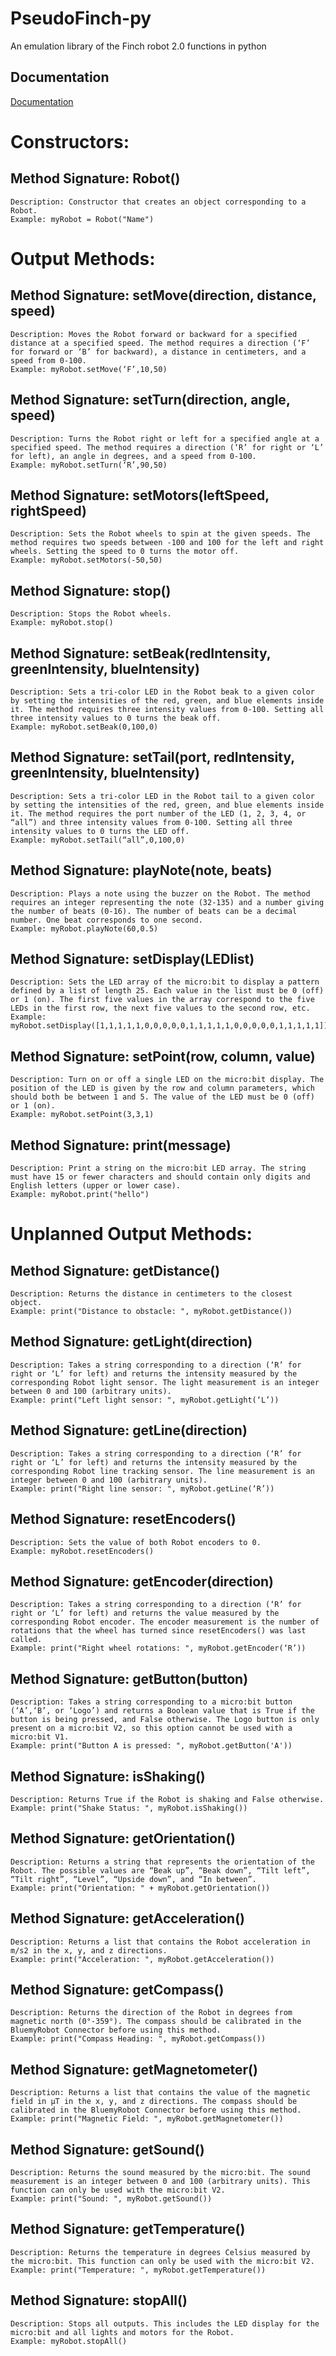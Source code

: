 
# PseudoFinch-py

An emulation library of the Finch robot 2.0 functions in python


## Documentation

[Documentation]([https://quarksay.github.io/PseudoFinch-py/])

# Constructors: 
## Method Signature: Robot()
    Description: Constructor that creates an object corresponding to a Robot.
    Example: myRobot = Robot("Name")

# Output Methods: 

## Method Signature: setMove(direction, distance, speed)
    Description: Moves the Robot forward or backward for a specified distance at a specified speed. The method requires a direction (‘F’ for forward or ‘B’ for backward), a distance in centimeters, and a speed from 0-100.
    Example: myRobot.setMove(‘F’,10,50)

## Method Signature: setTurn(direction, angle, speed)
    Description: Turns the Robot right or left for a specified angle at a specified speed. The method requires a direction (‘R’ for right or ‘L’ for left), an angle in degrees, and a speed from 0-100.
    Example: myRobot.setTurn(‘R’,90,50)

## Method Signature: setMotors(leftSpeed, rightSpeed)
    Description: Sets the Robot wheels to spin at the given speeds. The method requires two speeds between -100 and 100 for the left and right wheels. Setting the speed to 0 turns the motor off.
    Example: myRobot.setMotors(-50,50)

## Method Signature: stop()
    Description: Stops the Robot wheels.
    Example: myRobot.stop()

## Method Signature: setBeak(redIntensity, greenIntensity, blueIntensity)
    Description: Sets a tri-color LED in the Robot beak to a given color by setting the intensities of the red, green, and blue elements inside it. The method requires three intensity values from 0-100. Setting all three intensity values to 0 turns the beak off.
    Example: myRobot.setBeak(0,100,0)

## Method Signature: setTail(port, redIntensity, greenIntensity, blueIntensity)
    Description: Sets a tri-color LED in the Robot tail to a given color by setting the intensities of the red, green, and blue elements inside it. The method requires the port number of the LED (1, 2, 3, 4, or “all”) and three intensity values from 0-100. Setting all three intensity values to 0 turns the LED off.
    Example: myRobot.setTail(“all”,0,100,0)

## Method Signature: playNote(note, beats)
    Description: Plays a note using the buzzer on the Robot. The method requires an integer representing the note (32-135) and a number giving the number of beats (0-16). The number of beats can be a decimal number. One beat corresponds to one second.
    Example: myRobot.playNote(60,0.5)

## Method Signature: setDisplay(LEDlist)
    Description: Sets the LED array of the micro:bit to display a pattern defined by a list of length 25. Each value in the list must be 0 (off) or 1 (on). The first five values in the array correspond to the five LEDs in the first row, the next five values to the second row, etc.
    Example: myRobot.setDisplay([1,1,1,1,1,0,0,0,0,0,1,1,1,1,1,0,0,0,0,0,1,1,1,1,1])

## Method Signature: setPoint(row, column, value)
    Description: Turn on or off a single LED on the micro:bit display. The position of the LED is given by the row and column parameters, which should both be between 1 and 5. The value of the LED must be 0 (off) or 1 (on).
    Example: myRobot.setPoint(3,3,1)

## Method Signature: print(message)
    Description: Print a string on the micro:bit LED array. The string must have 15 or fewer characters and should contain only digits and English letters (upper or lower case).
    Example: myRobot.print("hello")


# Unplanned Output Methods: 

 ## Method Signature: getDistance()
    Description: Returns the distance in centimeters to the closest object.
    Example: print("Distance to obstacle: ", myRobot.getDistance())

## Method Signature: getLight(direction)
    Description: Takes a string corresponding to a direction (‘R’ for right or ‘L’ for left) and returns the intensity measured by the corresponding Robot light sensor. The light measurement is an integer between 0 and 100 (arbitrary units).
    Example: print("Left light sensor: ", myRobot.getLight(‘L’))

## Method Signature: getLine(direction)
    Description: Takes a string corresponding to a direction (‘R’ for right or ‘L’ for left) and returns the intensity measured by the corresponding Robot line tracking sensor. The line measurement is an integer between 0 and 100 (arbitrary units).
    Example: print("Right line sensor: ", myRobot.getLine(‘R’))

## Method Signature: resetEncoders()
    Description: Sets the value of both Robot encoders to 0.
    Example: myRobot.resetEncoders()

## Method Signature: getEncoder(direction)
    Description: Takes a string corresponding to a direction (‘R’ for right or ‘L’ for left) and returns the value measured by the corresponding Robot encoder. The encoder measurement is the number of rotations that the wheel has turned since resetEncoders() was last called.
    Example: print("Right wheel rotations: ", myRobot.getEncoder(‘R’))

## Method Signature: getButton(button)
    Description: Takes a string corresponding to a micro:bit button (‘A’,‘B’, or ‘Logo’) and returns a Boolean value that is True if the button is being pressed, and False otherwise. The Logo button is only present on a micro:bit V2, so this option cannot be used with a micro:bit V1.
    Example: print("Button A is pressed: ", myRobot.getButton('A'))

## Method Signature: isShaking()
    Description: Returns True if the Robot is shaking and False otherwise.
    Example: print("Shake Status: ", myRobot.isShaking())

## Method Signature: getOrientation()
    Description: Returns a string that represents the orientation of the Robot. The possible values are “Beak up”, “Beak down”, “Tilt left”, “Tilt right”, “Level”, “Upside down”, and “In between”.
    Example: print("Orientation: " + myRobot.getOrientation())

## Method Signature: getAcceleration()
    Description: Returns a list that contains the Robot acceleration in m/s2 in the x, y, and z directions.
    Example: print("Acceleration: ", myRobot.getAcceleration())

## Method Signature: getCompass()
    Description: Returns the direction of the Robot in degrees from magnetic north (0°-359°). The compass should be calibrated in the BluemyRobot Connector before using this method.
    Example: print("Compass Heading: ", myRobot.getCompass())

## Method Signature: getMagnetometer()
    Description: Returns a list that contains the value of the magnetic field in µT in the x, y, and z directions. The compass should be calibrated in the BluemyRobot Connector before using this method.
    Example: print("Magnetic Field: ", myRobot.getMagnetometer())

## Method Signature: getSound()
    Description: Returns the sound measured by the micro:bit. The sound measurement is an integer between 0 and 100 (arbitrary units). This function can only be used with the micro:bit V2.
    Example: print("Sound: ", myRobot.getSound())

## Method Signature: getTemperature()
    Description: Returns the temperature in degrees Celsius measured by the micro:bit. This function can only be used with the micro:bit V2.
    Example: print("Temperature: ", myRobot.getTemperature())

## Method Signature: stopAll()
    Description: Stops all outputs. This includes the LED display for the micro:bit and all lights and motors for the Robot.
    Example: myRobot.stopAll()
